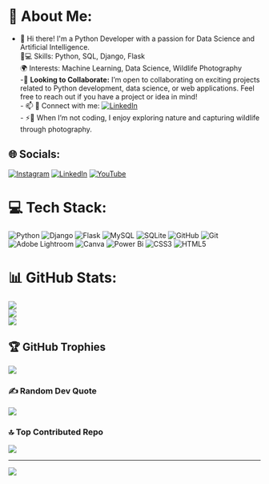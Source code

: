 # 💫 About Me:
- 👋 Hi there! I'm a Python Developer with a passion for Data Science and Artificial Intelligence.<br>🔧💻 Skills: Python, SQL, Django, Flask<br>🌍 Interests: Machine Learning, Data Science, Wildlife Photography<br>-🤝 **Looking to Collaborate:** I’m open to collaborating on exciting projects related to Python development, data science, or web applications. Feel free to reach out if you have a project or idea in mind!<br>- 📫 🔗 Connect with me: [![LinkedIn](https://images.app.goo.gl/96DfCq9C4ZsGzuLg6&logoColor=white)](https://www.linkedin.com/in/venkata-krishna-anand-reddy-parlapalli-726785296/) <br>- ⚡📸 When I’m not coding, I enjoy exploring nature and capturing wildlife through photography.<br>


## 🌐 Socials:
[![Instagram](https://img.shields.io/badge/Instagram-%23E4405F.svg?logo=Instagram&logoColor=white)](https://www.instagram.com/iam_krishnareddy_?igsh=aHF5dDZqbmpoY3B4) 
[![LinkedIn](https://img.shields.io/badge/LinkedIn-%230077B5.svg?logo=linkedin&logoColor=white)](https://www.linkedin.com/in/venkata-krishna-anand-reddy-parlapalli-726785296/) 
[![YouTube](https://img.shields.io/badge/YouTube-%23FF0000.svg?logo=YouTube&logoColor=white)](https://www.youtube.com/@Iamkrishnareddy10)

# 💻 Tech Stack:
![Python](https://img.shields.io/badge/python-3670A0?style=for-the-badge&logo=python&logoColor=ffdd54) ![Django](https://img.shields.io/badge/django-%23092E20.svg?style=for-the-badge&logo=django&logoColor=white) ![Flask](https://img.shields.io/badge/flask-%23000.svg?style=for-the-badge&logo=flask&logoColor=white) ![MySQL](https://img.shields.io/badge/mysql-4479A1.svg?style=for-the-badge&logo=mysql&logoColor=white) ![SQLite](https://img.shields.io/badge/sqlite-%2307405e.svg?style=for-the-badge&logo=sqlite&logoColor=white) ![GitHub](https://img.shields.io/badge/github-%23121011.svg?style=for-the-badge&logo=github&logoColor=white) ![Git](https://img.shields.io/badge/git-%23F05033.svg?style=for-the-badge&logo=git&logoColor=white) ![Adobe Lightroom](https://img.shields.io/badge/Adobe%20Lightroom-31A8FF.svg?style=for-the-badge&logo=Adobe%20Lightroom&logoColor=white) ![Canva](https://img.shields.io/badge/Canva-%2300C4CC.svg?style=for-the-badge&logo=Canva&logoColor=white) ![Power Bi](https://img.shields.io/badge/power_bi-F2C811?style=for-the-badge&logo=powerbi&logoColor=black) ![CSS3](https://img.shields.io/badge/css3-%231572B6.svg?style=for-the-badge&logo=css3&logoColor=white) ![HTML5](https://img.shields.io/badge/html5-%23E34F26.svg?style=for-the-badge&logo=html5&logoColor=white)
# 📊 GitHub Stats:
![](https://github-readme-stats.vercel.app/api?username=KRISHNAREDDY10&theme=dark&hide_border=false&include_all_commits=false&count_private=false)<br/>
![](https://github-readme-streak-stats.herokuapp.com/?user=KRISHNAREDDY10&theme=dark&hide_border=false)<br/>
![](https://github-readme-stats.vercel.app/api/top-langs/?username=KRISHNAREDDY10&theme=dark&hide_border=false&include_all_commits=false&count_private=false&layout=compact)

## 🏆 GitHub Trophies
![](https://github-profile-trophy.vercel.app/?username=KRISHNAREDDY10&theme=apprentice&no-frame=true&no-bg=false&margin-w=4)

### ✍️ Random Dev Quote
![](https://quotes-github-readme.vercel.app/api?type=horizontal&theme=tokyonight)

### 🔝 Top Contributed Repo
![](https://github-contributor-stats.vercel.app/api?username=KRISHNAREDDY10&limit=5&theme=dark&combine_all_yearly_contributions=true)

---
[![](https://visitcount.itsvg.in/api?id=KRISHNAREDDY10&label=Profile%20Views&color=12&icon=0&pretty=true)](https://visitcount.itsvg.in)
<!-- Proudly created with GPRM ( https://gprm.itsvg.in ) -->
